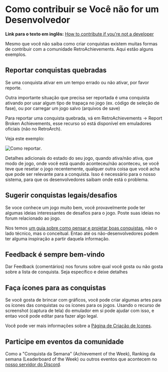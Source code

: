 # Como contribuir se Você não for um Desenvolvedor

**Link para o texto em inglês:** [How to contribute if you're not a developer](/general/ways-to-contribute)

Mesmo que você não saiba como criar conquistas existem muitas formas de contribuir com a comunidade RetroAchievements. Aqui estão alguns exemplos.

## Reportar conquistas quebradas

Se uma conquista ativar em um tempo errado ou não ativar, por favor reporte.

Outra importante situação que precisa ser reportada é uma conquista ativando por usar algum tipo de trapaça no jogo (ex. código de seleção de fase), ou por carregar um jogo salvo (arquivos de save)

Para reportar uma conquista quebrada, vá em RetroAchievements -> Report Broken Achievements, esse recurso só está disponível em emuladores oficiais (não no RetroArch).

Veja este exemplo:

![Como reportar](https://media.giphy.com/media/5R2Pn8983YVpcmGWgk/giphy.gif).

Detalhes adicionais do estado do seu jogo, quando ativa/não ativa, que modo de jogo, onde você está quando aconteceu/não aconteceu, se você teve que resetar o jogo recentemente, qualquer outra coisa que você acha que pode ser relevante para a conquista. Isso é necessário para o nosso sistema, para que os desenvolvedores saibam onde está o problema.

## Sugerir conquistas legais/desafios

Se voce conhece um jogo muito bem, você provavelmente pode ter algumas ideias interessantes de desafios para o jogo. Poste suas ideias no forum relacionado ao jogo.

Nos temos [um guia sobre como pensar e projetar boas conquistas](/pt/developer-docs/achievement-design), não o lado técnico, mas o conceitual. Entao até os não-desenvolvedores podem ter alguma inspiração a partir daquela informação.

## Feedback é sempre bem-vindo

Dar Feedback (comentários) nos foruns sobre qual você gosta ou não gosta sobre a lista de conquista. Seja específico e deixe detalhes

## Faça ícones para as conquistas

Se você gosta de brincar com gráficos, você pode criar algumas artes para os ícones das conquistas ou os ícones para os jogos. Usando o recurso de screenshot (captura de tela) do emulador em si pode ajudar com isso, e entao você pode editar para fazer algo legal.

Você pode ver mais informações sobre a [Página de Criação de Icones](/pt/developer-docs/badge-and-icon-creation).

## Participe em eventos da comunidade

Como a "Conquista da Semana" (Achievement of the Week), Ranking da semana (Leaderboard of the Week) ou outros eventos que acontecem no [nosso servidor do Discord](https://discord.gg/dq2E4hE).
